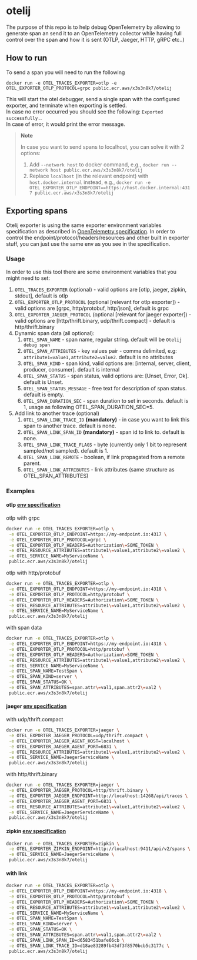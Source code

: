 # otelij
The purpose of this repo is to help debug OpenTelemetry by allowing to generate span an send it to an OpenTelemetry collector while having full control over the span and how it is sent (OTLP, Jaeger, HTTP, gRPC etc..)
## How to run 
To send a span you will need to run the following
```
docker run -e OTEL_TRACES_EXPORTER=otlp -e OTEL_EXPORTER_OTLP_PROTOCOL=grpc public.ecr.aws/x3s3n8k7/otelij
```
This will start the otel debugger, send a single span with the configured exporter, and terminate when exporting is settled.  
In case no error occurred you should see the following: ```Exported successfully.```.  
In case of error, it would print the error message.

> **Note**
> 
> In case you want to send spans to localhost, you can solve it with 2 options: 
> 1. Add ```--network host``` to docker command, e.g., ```docker run --network host public.ecr.aws/x3s3n8k7/otelij```
> 2. Replace ```localhost``` (in the relevant endpoint) with ```host.docker.internal``` instead, e.g., ```docker run -e OTEL_EXPORTER_OTLP_ENDPOINT==https://host.docker.internal:4317 public.ecr.aws/x3s3n8k7/otelij```

## Exporting spans
Otelij exporter is using the same exporter environment variables specification as described in [OpenTelemetry specification](https://opentelemetry.io/docs/reference/specification/sdk-environment-variables).
In order to control the endpoint/protocol/headers/resources and other built in exporter stuff, you can just use the same env as you see in the specification.

### Usage
In order to use this tool there are some environment variables that you might need to set: 
1. ```OTEL_TRACES_EXPORTER``` (optional) - valid options are [otlp, jaeger, zipkin, stdout], default is otlp
2. ```OTEL_EXPORTER_OTLP_PROTOCOL``` (optional [relevant for otlp exporter]) - valid options are [grpc, http/protobuf, http/json], default is grpc
3. ```OTEL_EXPORTER_JAEGER_PROTOCOL``` (optional [relevant for jaeger exporter]) - valid options are [http/thrift.binary, udp/thrift.compact] - default is http/thrift.binary
4. Dynamic span data (all optional):
   1. ```OTEL_SPAN_NAME``` - span name, regular string. default will be ```Otelij debug span```
   2. ```OTEL_SPAN_ATTRIBUTES``` - key values pair - comma delimited, e.g: ```attribute1=value1,attribute2=value2```. default is no attributes
   3. ```OTEL_SPAN_KIND``` - span kind, valid options are: [internal, server, client, producer, consumer]. default is internal
   4. ```OTEL_SPAN_STATUS``` - span status, valid options are: [Unset, Error, Ok]. default is Unset.
   5. ```OTEL_SPAN_STATUS_MESSAGE``` - free text for description of span status. default is empty.
   6. ```OTEL_SPAN_DURATION_SEC``` - span duration to set in seconds. default is 1, usage as following OTEL_SPAN_DURATION_SEC=5.
5. Add link to another trace (optional)
   1. ```OTEL_SPAN_LINK_TRACE_ID``` **(mandatory)** - in case you want to link this span to another trace. default is none.
   2. ```OTEL_SPAN_LINK_SPAN_ID``` **(mandatory)** - span id to link to. default is none.
   3. ```OTEL_SPAN_LINK_TRACE_FLAGS``` - byte (currently only 1 bit to represent sampled/not sampled). default is 1.
   4. ```OTEL_SPAN_LINK_REMOTE``` - boolean, if link propagated from a remote parent. 
   5. ```OTEL_SPAN_LINK_ATTRIBUTES``` - link attributes (same structure as OTEL_SPAN_ATTRIBUTES)

### Examples
#### otlp [env specification](https://opentelemetry.io/docs/reference/specification/protocol/exporter/)

otlp with grpc
```bash
docker run -e OTEL_TRACES_EXPORTER=otlp \
 -e OTEL_EXPORTER_OTLP_ENDPOINT=https://my-endpoint.io:4317 \
 -e OTEL_EXPORTER_OTLP_PROTOCOL=grpc \
 -e OTEL_EXPORTER_OTLP_HEADERS=Authorization\=SOME_TOKEN \
 -e OTEL_RESOURCE_ATTRIBUTES=attribute1\=value1,attribute2\=value2 \
 -e OTEL_SERVICE_NAME=MyServiceName \
 public.ecr.aws/x3s3n8k7/otelij
```

otlp with http/protobuf
```bash
docker run -e OTEL_TRACES_EXPORTER=otlp \
 -e OTEL_EXPORTER_OTLP_ENDPOINT=https://my-endpoint.io:4318 \
 -e OTEL_EXPORTER_OTLP_PROTOCOL=http/protobuf \
 -e OTEL_EXPORTER_OTLP_HEADERS=Authorization\=SOME_TOKEN \
 -e OTEL_RESOURCE_ATTRIBUTES=attribute1\=value1,attribute2\=value2 \
 -e OTEL_SERVICE_NAME=MyServiceName \
 public.ecr.aws/x3s3n8k7/otelij
```

with span data 
```bash
docker run -e OTEL_TRACES_EXPORTER=otlp \
 -e OTEL_EXPORTER_OTLP_ENDPOINT=https://my-endpoint.io:4318 \
 -e OTEL_EXPORTER_OTLP_PROTOCOL=http/protobuf \
 -e OTEL_EXPORTER_OTLP_HEADERS=Authorization\=SOME_TOKEN \
 -e OTEL_RESOURCE_ATTRIBUTES=attribute1\=value1,attribute2\=value2 \
 -e OTEL_SERVICE_NAME=MyServiceName \
 -e OTEL_SPAN_NAME=TestSpan \
 -e OTEL_SPAN_KIND=server \
 -e OTEL_SPAN_STATUS=OK \
 -e OTEL_SPAN_ATTRIBUTES=span.attr\=val1,span.attr2\=val2 \
 public.ecr.aws/x3s3n8k7/otelij
```

#### jaeger [env specification](https://opentelemetry.io/docs/reference/specification/sdk-environment-variables/#jaeger-exporter)
with udp/thrift.compact
```bash
docker run -e OTEL_TRACES_EXPORTER=jaeger \
 -e OTEL_EXPORTER_JAEGER_PROTOCOL=udp/thrift.compact \
 -e OTEL_EXPORTER_JAEGER_AGENT_HOST=localhost \
 -e OTEL_EXPORTER_JAEGER_AGENT_PORT=6831 \
 -e OTEL_RESOURCE_ATTRIBUTES=attribute1\=value1,attribute2\=value2 \
 -e OTEL_SERVICE_NAME=JaegerServiceName \
 public.ecr.aws/x3s3n8k7/otelij
```

with http/thrift.binary
```bash
docker run -e OTEL_TRACES_EXPORTER=jaeger \
 -e OTEL_EXPORTER_JAEGER_PROTOCOL=http/thrift.binary \
 -e OTEL_EXPORTER_JAEGER_ENDPOINT=http://localhost:14268/api/traces \
 -e OTEL_EXPORTER_JAEGER_AGENT_PORT=6831 \
 -e OTEL_RESOURCE_ATTRIBUTES=attribute1\=value1,attribute2\=value2 \
 -e OTEL_SERVICE_NAME=JaegerServiceName \
 public.ecr.aws/x3s3n8k7/otelij
```

#### zipkin [env specification](https://opentelemetry.io/docs/reference/specification/sdk-environment-variables/#zipkin-exporter)

```bash
docker run -e OTEL_TRACES_EXPORTER=zipkin \
 -e OTEL_EXPORTER_ZIPKIN_ENDPOINT=http://localhost:9411/api/v2/spans \
 -e OTEL_SERVICE_NAME=JaegerServiceName \
 public.ecr.aws/x3s3n8k7/otelij
```


#### with link 
```bash
docker run -e OTEL_TRACES_EXPORTER=otlp \
 -e OTEL_EXPORTER_OTLP_ENDPOINT=https://my-endpoint.io:4318 \
 -e OTEL_EXPORTER_OTLP_PROTOCOL=http/protobuf \
 -e OTEL_EXPORTER_OTLP_HEADERS=Authorization\=SOME_TOKEN \
 -e OTEL_RESOURCE_ATTRIBUTES=attribute1\=value1,attribute2\=value2 \
 -e OTEL_SERVICE_NAME=MyServiceName \
 -e OTEL_SPAN_NAME=TestSpan \
 -e OTEL_SPAN_KIND=server \
 -e OTEL_SPAN_STATUS=OK \
 -e OTEL_SPAN_ATTRIBUTES=span.attr\=val1,span.attr2\=val2 \
 -e OTEL_SPAN_LINK_SPAN_ID=d6583451bafe66cb \
 -e OTEL_SPAN_LINK_TRACE_ID=d18ae83289fb43df3f8570bcb5c3177c \
 public.ecr.aws/x3s3n8k7/otelij
```

